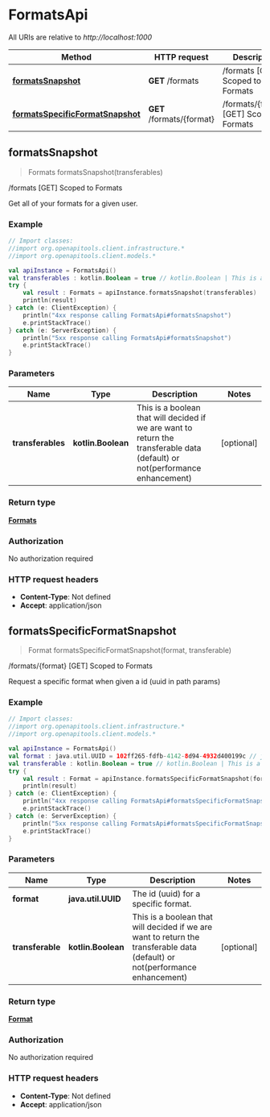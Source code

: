 # FormatsApi

All URIs are relative to *http://localhost:1000*

Method | HTTP request | Description
------------- | ------------- | -------------
[**formatsSnapshot**](FormatsApi#formatsSnapshot) | **GET** /formats | /formats [GET] Scoped to Formats
[**formatsSpecificFormatSnapshot**](FormatsApi#formatsSpecificFormatSnapshot) | **GET** /formats/\{format\} | /formats/\{format\} [GET] Scoped to Formats


<a id="formatsSnapshot"></a>
## **formatsSnapshot**
> Formats formatsSnapshot(transferables)

/formats [GET] Scoped to Formats

Get all of your formats for a given user.

### Example
```kotlin
// Import classes:
//import org.openapitools.client.infrastructure.*
//import org.openapitools.client.models.*

val apiInstance = FormatsApi()
val transferables : kotlin.Boolean = true // kotlin.Boolean | This is a boolean that will decided if we are want to return the transferable data (default) or not(performance enhancement)
try {
    val result : Formats = apiInstance.formatsSnapshot(transferables)
    println(result)
} catch (e: ClientException) {
    println("4xx response calling FormatsApi#formatsSnapshot")
    e.printStackTrace()
} catch (e: ServerException) {
    println("5xx response calling FormatsApi#formatsSnapshot")
    e.printStackTrace()
}
```

### Parameters

Name | Type | Description  | Notes
------------- | ------------- | ------------- | -------------
 **transferables** | **kotlin.Boolean**| This is a boolean that will decided if we are want to return the transferable data (default) or not(performance enhancement) | [optional]

### Return type

[**Formats**](Formats)

### Authorization

No authorization required

### HTTP request headers

 - **Content-Type**: Not defined
 - **Accept**: application/json

<a id="formatsSpecificFormatSnapshot"></a>
## **formatsSpecificFormatSnapshot**
> Format formatsSpecificFormatSnapshot(format, transferable)

/formats/\{format\} [GET] Scoped to Formats

Request a specific format when given a id (uuid in path params)

### Example
```kotlin
// Import classes:
//import org.openapitools.client.infrastructure.*
//import org.openapitools.client.models.*

val apiInstance = FormatsApi()
val format : java.util.UUID = 102ff265-fdfb-4142-8d94-4932d400199c // java.util.UUID | The id (uuid) for a specific format.
val transferable : kotlin.Boolean = true // kotlin.Boolean | This is a boolean that will decided if we are want to return the transferable data (default) or not(performance enhancement)
try {
    val result : Format = apiInstance.formatsSpecificFormatSnapshot(format, transferable)
    println(result)
} catch (e: ClientException) {
    println("4xx response calling FormatsApi#formatsSpecificFormatSnapshot")
    e.printStackTrace()
} catch (e: ServerException) {
    println("5xx response calling FormatsApi#formatsSpecificFormatSnapshot")
    e.printStackTrace()
}
```

### Parameters

Name | Type | Description  | Notes
------------- | ------------- | ------------- | -------------
 **format** | **java.util.UUID**| The id (uuid) for a specific format. |
 **transferable** | **kotlin.Boolean**| This is a boolean that will decided if we are want to return the transferable data (default) or not(performance enhancement) | [optional]

### Return type

[**Format**](Format)

### Authorization

No authorization required

### HTTP request headers

 - **Content-Type**: Not defined
 - **Accept**: application/json

